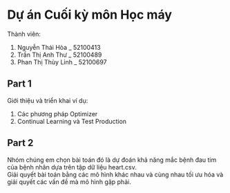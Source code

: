 # Dự án Cuối kỳ môn Học máy
Thành viên: 
1. Nguyễn Thái Hòa _ 52100413
2. Trần Thị Anh Thư _ 52100489
3. Phan Thị Thùy Linh _ 52100697

## Part 1
Giới thiệu và triển khai ví dụ:
1. Các phương pháp Optimizer
2. Continual Learning và Test Production

## Part 2
Nhóm chúng em chọn bài toán đó là dự đoán khả năng mắc bệnh đau tim của bệnh nhân dựa trên tập dữ liệu heart.csv. \
Giải quyết bài toán bằng các mô hình khác nhau và cùng nhau tối ưu hóa và giải quyết các vấn đề mà mô hình gặp phải.
